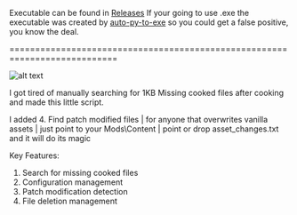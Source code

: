 Executable can be found in [Releases](https://github.com/sibercat/ConanExiles_ModFileManagement/releases) If your going to use .exe the executable was created by [auto-py-to-exe](https://github.com/brentvollebregt/auto-py-to-exe) so you could get a false positive, you know the deal.

===========================================================================

![alt text](https://cdn.discordapp.com/attachments/517436895387451399/1306518180918984704/image.png?ex=6736f560&is=6735a3e0&hm=fda4938e204350e8462fe804999a61c96977031cbe7e6d89d4261e582eb93743&)

I got tired of manually searching for 1KB Missing cooked files after cooking and made this little script.

I added 4. Find patch modified files |  for anyone that overwrites vanilla assets | just point to your Mods\Content | point or drop asset_changes.txt and it will do its magic

Key Features:

1. Search for missing cooked files
2. Configuration management
3. Patch modification detection
4. File deletion management
